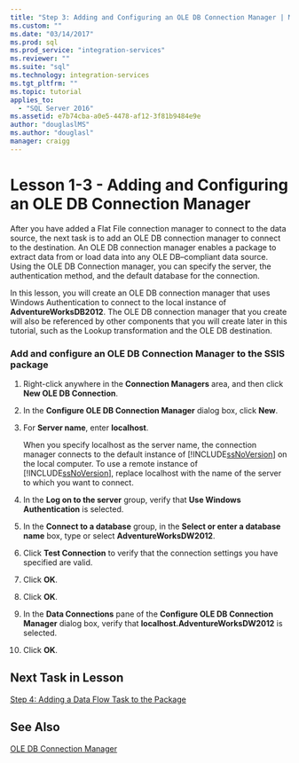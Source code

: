 ```yaml
---
title: "Step 3: Adding and Configuring an OLE DB Connection Manager | Microsoft Docs"
ms.custom: ""
ms.date: "03/14/2017"
ms.prod: sql
ms.prod_service: "integration-services"
ms.reviewer: ""
ms.suite: "sql"
ms.technology: integration-services
ms.tgt_pltfrm: ""
ms.topic: tutorial
applies_to: 
  - "SQL Server 2016"
ms.assetid: e7b74cba-a0e5-4478-af12-3f81b9484e9e
author: "douglaslMS"
ms.author: "douglasl"
manager: craigg
---
```

# Lesson 1-3 - Adding and Configuring an OLE DB Connection Manager
After you have added a Flat File connection manager to connect to the data source, the next task is to add an OLE DB connection manager to connect to the destination. An OLE DB connection manager enables a package to extract data from or load data into any OLE DB–compliant data source. Using the OLE DB Connection manager, you can specify the server, the authentication method, and the default database for the connection.  
  
In this lesson, you will create an OLE DB connection manager that uses Windows Authentication to connect to the local instance of **AdventureWorksDB2012**. The OLE DB connection manager that you create will also be referenced by other components that you will create later in this tutorial, such as the Lookup transformation and the OLE DB destination.  
  
### Add and configure an OLE DB Connection Manager to the SSIS package  
  
1.  Right-click anywhere in the **Connection Managers** area, and then click **New OLE DB Connection**.  
  
2.  In the **Configure OLE DB Connection Manager** dialog box, click **New**.  
  
3.  For **Server name**, enter **localhost**.  
  
    When you specify localhost as the server name, the connection manager connects to the default instance of [!INCLUDE[ssNoVersion](../includes/ssnoversion-md.md)] on the local computer. To use a remote instance of [!INCLUDE[ssNoVersion](../includes/ssnoversion-md.md)], replace localhost with the name of the server to which you want to connect.  
  
4.  In the **Log on to the server** group, verify that **Use Windows Authentication** is selected.  
  
5.  In the **Connect to a database** group, in the **Select or enter a database name** box, type or select **AdventureWorksDW2012**.  
  
6.  Click **Test Connection** to verify that the connection settings you have specified are valid.  
  
7.  Click **OK**.  
  
8.  Click **OK**.  
  
9. In the **Data Connections** pane of the **Configure OLE DB Connection Manager** dialog box, verify that **localhost.AdventureWorksDW2012** is selected.  
  
10. Click **OK**.  
  
## Next Task in Lesson  
[Step 4: Adding a Data Flow Task to the Package](../integration-services/lesson-1-4-adding-a-data-flow-task-to-the-package.md)  
  
## See Also  
[OLE DB Connection Manager](../integration-services/connection-manager/ole-db-connection-manager.md)  
  
